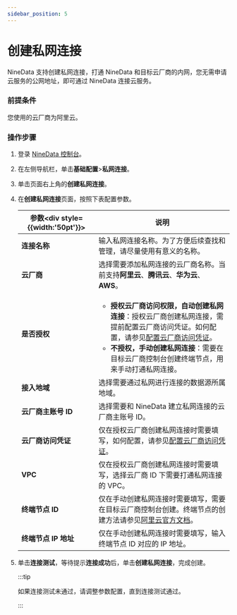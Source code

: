 ```yaml
---
sidebar_position: 5
---
```




# 创建私网连接

NineData 支持创建私网连接，打通 NineData 和目标云厂商的内网，您无需申请云服务的公网地址，即可通过 NineData 连接云服务。

### 前提条件

您使用的云厂商为阿里云。

### 操作步骤

1. 登录 [NineData 控制台](https://console.ninedata.cloud)。

2. 在左侧导航栏，单击**基础配置**>**私网连接**。

3. 单击页面右上角的**创建私网连接**。

4. 在**创建私网连接**页面，按照下表配置参数。

   | 参数<div style={{width:'50pt'}}></div> | 说明                                                         |
   | -------------------------------------- | ------------------------------------------------------------ |
   | **连接名称**                           | 输入私网连接名称。为了方便后续查找和管理，请尽量使用有意义的名称。 |
   | **云厂商**                             | 选择需要添加私网连接的云厂商名称。当前支持**阿里云**、**腾讯云**、**华为云**、**AWS**。 |
   | **是否授权**                           | <ul><li>**授权云厂商访问权限，自动创建私网连接**：授权云厂商创建私网连接，需提前配置云厂商访问凭证。如何配置，请参见[配置云厂商访问凭证](access_credentials.md)。</li><li>**不授权，手动创建私网连接**：需要在目标云厂商控制台创建终端节点，用来手动打通私网连接。</li></ul> |
   | **接入地域**                           | 选择需要通过私网进行连接的数据源所属地域。                   |
   | **云厂商主账号 ID**                    | 选择需要和 NineData 建立私网连接的云厂商主账号 ID。          |
   | **云厂商访问凭证**                     | 仅在授权云厂商创建私网连接时需要填写，如何配置，请参见[配置云厂商访问凭证](access_credentials.md)。 |
   | **VPC**                                | 仅在授权云厂商创建私网连接时需要填写，选择云厂商 ID 下需要打通私网连接的 VPC。 |
   | **终端节点 ID**                        | 仅在手动创建私网连接时需要填写，需要在目标云厂商控制台创建。终端节点的创建方法请参见[阿里云官方文档](https://bp.aliyun.com/detail/186)。 |
   | **终端节点 IP 地址**                   | 仅在手动创建私网连接时需要填写，输入终端节点 ID 对应的 IP 地址。 |

5. 单击**连接测试**，等待提示**连接成功**后，单击**创建私网连接**，完成创建。

   :::tip
   
   如果连接测试未通过，请调整参数配置，直到连接测试通过。
   
   :::
